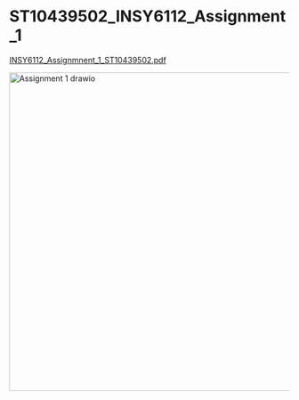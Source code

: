 # ST10439502_INSY6112_Assignment_1
[INSY6112_Assignmnent_1_ST10439502.pdf](https://github.com/user-attachments/files/21986395/INSY6112_Assignmnent_1_ST10439502.pdf)


<img width="1451" height="572" alt="Assignment 1 drawio" src="https://github.com/user-attachments/assets/a6cc4cd6-3ca4-4b6a-9584-1b890924655f" />
